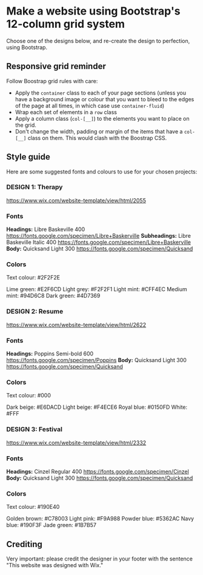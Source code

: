 # Make a website using Bootstrap's 12-column grid system

Choose one of the designs below, and re-create the design to perfection, using Bootstrap.

## Responsive grid reminder

Follow Boostrap grid rules with care:
- Apply the `container` class to each of your page sections (unless you have a background image or colour that you want to bleed to the edges of the page at all times, in which case use `container-fluid`)
- Wrap each set of elements in a `row` class
- Apply a column class (`col-[__]`) to the elements you want to place on the grid.
- Don't change the width, padding or margin of the items that have a `col-[__]` class on them. This would clash with the Boostrap CSS.


## Style guide

Here are some suggested fonts and colours to use for your chosen projects:

### **DESIGN 1: Therapy**
https://www.wix.com/website-template/view/html/2055
### Fonts
**Headings:** Libre Baskeville 400 
https://fonts.google.com/specimen/Libre+Baskerville
**Subheadings:** Libre Baskeville Italic 400 
https://fonts.google.com/specimen/Libre+Baskerville
**Body:** Quicksand Light 300
https://fonts.google.com/specimen/Quicksand

### Colors
Text colour: #2F2F2E

Lime green: #E2F6CD
Light grey: #F2F2F1
Light mint: #CFF4EC
Medium mint: #94D6C8
Dark green: #4D7369


### **DESIGN 2: Resume**
https://www.wix.com/website-template/view/html/2622

### Fonts
**Headings:** Poppins Semi-bold 600
https://fonts.google.com/specimen/Poppins
**Body:** Quicksand Light 300
https://fonts.google.com/specimen/Quicksand

### Colors
Text colour: #000

Dark beige: #E6DACD
Light beige: #F4ECE6
Royal blue: #0150FD
White: #FFF


### **DESIGN 3: Festival**
https://www.wix.com/website-template/view/html/2332
### Fonts
**Headings:** Cinzel Regular 400
https://fonts.google.com/specimen/Cinzel
**Body:** Quicksand Light 300
https://fonts.google.com/specimen/Quicksand

### Colors
Text colour: #190E40

Golden brown: #C78003
Light pink: #F9A988
Powder blue: #5362AC
Navy blue: #190F3F
Jade green: #1B7B57


## **Crediting**

Very important: please credit the designer in your footer with the sentence 
"This website was designed with Wix."